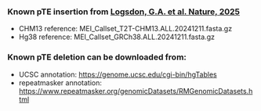 ### Known pTE insertion from [Logsdon, G.A. et al. Nature, 2025](https://www.nature.com/articles/s41586-025-09140-6)    

- CHM13 reference: MEI_Callset_T2T-CHM13.ALL.20241211.fasta.gz
- Hg38 reference: MEI_Callset_GRCh38.ALL.20241211.fasta.gz

### Known pTE deletion can be downloaded from:
- UCSC annotation: https://genome.ucsc.edu/cgi-bin/hgTables
- repeatmasker annotation: https://www.repeatmasker.org/genomicDatasets/RMGenomicDatasets.html
  

